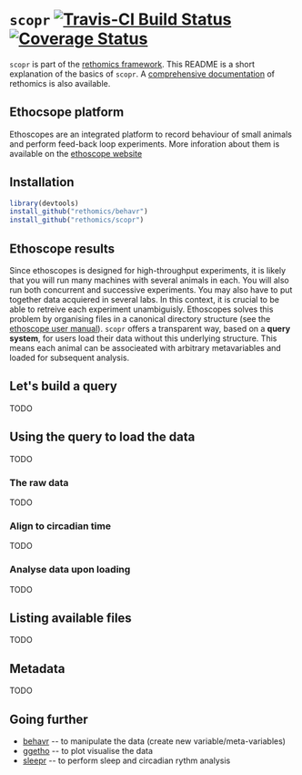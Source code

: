 # `scopr` [![Travis-CI Build Status](https://travis-ci.org/rethomics/scopr.svg?branch=master)](https://travis-ci.org/rethomics/scopr)[![Coverage Status](https://img.shields.io/codecov/c/github/rethomics/scopr/master.svg)](https://codecov.io/github/scopr/behavr?branch=master)

<!-- [![AppVeyor Build Status](https://ci.appveyor.com/api/projects/status/github/tidyverse/hms?branch=master&svg=true)](https://ci.appveyor.com/project/tidyverse/hms)  -->

<!-- [![Coverage Status](https://img.shields.io/codecov/c/github/tidyverse/hms/master.svg)](https://codecov.io/github/tidyverse/hms?branch=master) [![CRAN_Status_Badge](http://www.r-pkg.org/badges/version/hms)](https://cran.r-project.org/package=hms) -->

`scopr` is part of the [rethomics framework](todo.html).
This README is a short explanation of the basics of `scopr`.
A [comprehensive documentation](todo.html) of rethomics is also available.

## Ethocsope platform
Ethoscopes are an integrated platform to record behaviour of small animals and perform feed-back loop experiments. More inforation about them is available on the [ethoscope website](http://gilestrolab.github.io/ethoscope/)


## Installation


```r
library(devtools)
install_github("rethomics/behavr")
install_github("rethomics/scopr")
```


## Ethoscope results

Since ethoscopes is designed for high-throughput experiments, it is likely that you will run many machines with several animals in each. You will also run both concurrent and successive experiments.
You may also have to put together data acquiered in several labs.
In this context, it is crucial to be able to retreive each experiment unambiguisly.
Ethoscopes solves this problem by organising files in a canonical directory structure (see the [ethoscope user manual](https://qgeissmann.gitbooks.io/ethoscope-manual/content/administration-and-maintenance/backing-up-data.html)). 
`scopr` offers a transparent way, based on a **query system**, for users load their data without this underlying structure. This means each animal can be associeated with arbitrary metavariables and loaded for subsequent analysis.

## Let's build a query

TODO

## Using the query to load the data

TODO

### The raw data

TODO

### Align to circadian time

TODO

### Analyse data upon loading

TODO

## Listing available files

TODO

## Metadata

TODO

## Going further

* [behavr](https://github.com/rethomics/behavr) -- to manipulate the data (create new variable/meta-variables)
* [ggetho](https://github.com/rethomics/ggetho) -- to plot visualise the data
* [sleepr](https://github.com/rethomics/sleepr) -- to perform sleep and circadian rythm analysis

